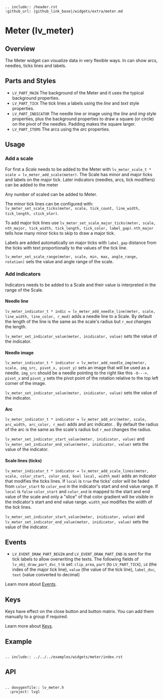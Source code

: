 ```eval_rst
.. include:: /header.rst 
:github_url: |github_link_base|/widgets/extra/meter.md
```
# Meter (lv_meter)

## Overview
The Meter widget can visualize data in very flexible ways. In can show arcs, needles, ticks lines and labels.

## Parts and Styles
- `LV_PART_MAIN` The background of the Meter and it uses the typical background properties. 
- `LV_PART_TICK` The tick lines a labels using the *line* and *text* style properties.
- `LV_PART_INDICATOR` The needle line or image using the *line* and *img* style properties, plus the background properties to draw a square (or circle) on the pivot of the needles. Padding makes the square larger.
- `LV_PART_ITEMS` The arcs using the *arc* properties.

## Usage

### Add a scale

For first a *Scale* needs to be added to the Meter with `lv_meter_scale_t * scale = lv_meter_add_scale(meter)`. 
The Scale has minor and major ticks and labels on the major tick. Later indicators (needles, arcs, tick modifiers) can be added to the meter

Any number of scaled can be added to Meter.

The minor tick lines can be configured with: `lv_meter_set_scale_ticks(meter, scale, tick_count, line_width, tick_length, ctick_olor)`.

To add major tick lines use `lv_meter_set_scale_major_ticks(meter, scale, nth_major, tick_width, tick_length, tick_color, label_gap)`. `nth_major` tells how many minor ticks to skip to draw a major tick.

Labels are added automatically on major ticks with `label_gap` distance from the ticks with text proportionally to the values of the tick line.

`lv_meter_set_scale_range(meter, scale, min, max, angle_range, rotation)` sets the value and angle range of the scale.

### Add indicators

Indicators needs to be added to a Scale and their value is interpreted in the range of the Scale.

#### Needle line

`lv_meter_indicator_t * indic = lv_meter_add_needle_line(meter, scale, line_width, line_color, r_mod)` adds a needle line to a Scale. By default the length of the line is the same as the scale's radius but `r_mod` changes the length.

`lv_meter_set_indicator_value(meter, inidicator, value)` sets the value of the indicator.

#### Needle image

`lv_meter_indicator_t * indicator = lv_meter_add_needle_img(meter, scale, img_src, pivot_x, pivot_y)` sets an image that will be used as a needle. `img_src` should be a needle pointing to the right like this `-O--->`.
`pivot_x` and `pivot_y` sets the pivot point of the rotation relative to the top left corner of the image. 

`lv_meter_set_indicator_value(meter, inidicator, value)` sets the value of the indicator.

#### Arc
`lv_meter_indicator_t * indicator = lv_meter_add_arc(meter, scale, arc_width, arc_color, r_mod)` adds and arc indicator. . By default the radius of the arc is the same as the scale's radius but `r_mod` changes the radius.

`lv_meter_set_indicator_start_value(meter, inidicator, value)` and `lv_meter_set_indicator_end_value(meter, inidicator, value)` sets the value of the indicator. 

#### Scale lines (ticks)
`lv_meter_indicator_t * indicator = lv_meter_add_scale_lines(meter, scale, color_start, color_end, bool local, width_mod)` adds an indicator that modifies the ticks lines. 
If `local` is `true` the ticks' color will be faded from `color_start` to `color_end` in the indicator's  start and end value range. 
If `local` is `false` `color_start` and `color_end` is mapped to the start and end value of the scale and only a "slice" of that color gradient will be visible in the indicator's start and end value range.
`width_mod` modifies the width of the tick lines.

`lv_meter_set_indicator_start_value(meter, inidicator, value)` and `lv_meter_set_indicator_end_value(meter, inidicator, value)` sets the value of the indicator. 

## Events
- `LV_EVENT_DRAW_PART_BEGIN` and `LV_EVENT_DRAW_PART_END` is sent for the tick labels to allow overwriting the texts. The following fields of `lv_obj_draw_part_dsc_t` is set:
`clip_area`, `part` (to `LV_PART_TICK`), `id` (the index of the major tick line), `value` (the value of the tick line), `label_dsc`, `text` (value converted to decimal)

Learn more about [Events](/overview/event).

## Keys
Keys have effect on the close button and button matrix. You can add them manually to a group if required.

Learn more about [Keys](/overview/indev).


## Example

```eval_rst

.. include:: ../../../examples/widgets/meter/index.rst

```

## API 

```eval_rst

.. doxygenfile:: lv_meter.h
  :project: lvgl
        
```
